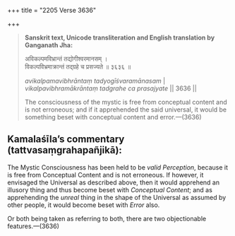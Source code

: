 +++
title = "2205 Verse 3636"

+++
> **Sanskrit text, Unicode transliteration and English translation by Ganganath Jha:** 
>
> अविकल्पमविभ्रान्तं तद्योगीश्वरमानसम् ।  
> विकल्पविभ्रमाक्रान्तं तद्ग्रहे च प्रसज्यते ॥ ३६३६ ॥ 
>
> *avikalpamavibhrāntaṃ tadyogīśvaramānasam* \|  
> *vikalpavibhramākrāntaṃ tadgrahe ca prasajyate* \|\| 3636 \|\| 
>
> The consciousness of the mystic is free from conceptual content and is not erroneous; and if it apprehended the said universal, it would be something beset with conceptual content and error.—(3636)



## Kamalaśīla’s commentary (tattvasaṃgrahapañjikā):

The Mystic Consciousness has been held to be *valid Perception*, because it is free from Conceptual Content and is not erroneous. If however, it envisaged the Universal as described above, then it would apprehend an illusory thing and thus become beset with *Conceptual Content*; and as apprehending the *unreal* thing in the shape of the Universal as assumed by other people, it would become beset with *Error* also.

Or both being taken as referring to both, there are two objectionable features.—(3636)


